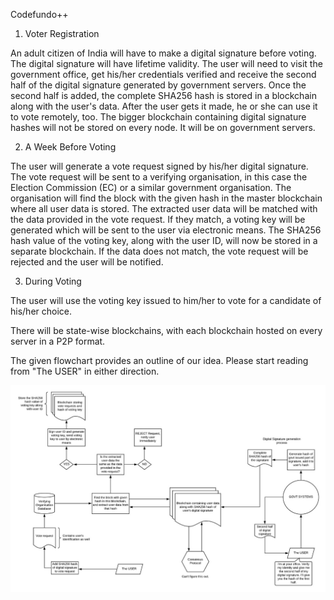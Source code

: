 Codefundo++

1. Voter Registration

An adult citizen of India will have to make a digital signature before voting. The digital signature will have lifetime validity. The user will need to visit the government office, get his/her credentials verified and receive the second half of the digital signature generated by government servers. Once the second half is added, the complete SHA256 hash is stored in a blockchain along with the user's data. After the user gets it made, he or she can use it to vote remotely, too. The bigger blockchain containing digital signature hashes will not be stored on every node. It will be on government servers. 

2. A Week Before Voting

The user will generate a vote request signed by his/her digital signature. The vote request will be sent to a verifying organisation, in this case the Election Commission (EC) or a similar government organisation. The organisation will find the block with the given hash in the master blockchain where all user data is stored. The extracted user data will be matched with the data provided in the vote request. If they match, a voting key will be generated which will be sent to the user via electronic means. The SHA256 hash value of the voting key, along with the user ID, will now be stored in a separate blockchain. If the data does not match, the vote request will be rejected and the user will be notified.

3. During Voting

The user will use the voting key issued to him/her to vote for a candidate of his/her choice.


There will be state-wise blockchains, with each blockchain hosted on every server in a P2P format.









The given flowchart provides an outline of our idea. Please start reading from "The USER" in either direction.

![flowchart](https://raw.githubusercontent.com/dush-t/blockchain-voting/master/flowchart.jpeg?token=AKJFV2ITYPMXVGTSPK4APPK5HXDSY) 
